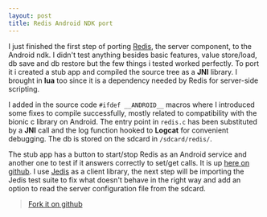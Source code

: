```yaml
---
layout: post
title: Redis Android NDK port
---
```

I just finished the first step of porting [Redis](http://redis.io), the server component, to the Android ndk. I didn't test anything besides basic features, value store/load, db save and db restore but the few things i tested worked perfectly. To port it i created a stub app and compiled the source tree as a __JNI__ library. I brought in __lua__ too since it is a dependency needed by Redis for server-side scripting.

I added in the source code  `#ifdef __ANDROID__` macros where I introduced some fixes to compile successfully, mostly related to compatibility with the bionic c library on Android. The entry point in `redis.c` has been substituted by a __JNI__ call and the log function hooked  to __Logcat__ for convenient debugging. The db is stored on the sdcard in `/sdcard/redis/`.

The stub app has a button to start/stop Redis as an Android service and another one to test if it answers correctly to set/get calls. It is up [here on github](https://github.com/rikiji/redis-android). I use [Jedis](https://github.com/xetorthio/jedis) as a client library, the next step will be importing the Jedis test suite to fix what doesn't behave in the right way and add an option to read the server configuration file from the sdcard. 
>  [Fork it on github](https://github.com/rikiji/redis-android)
